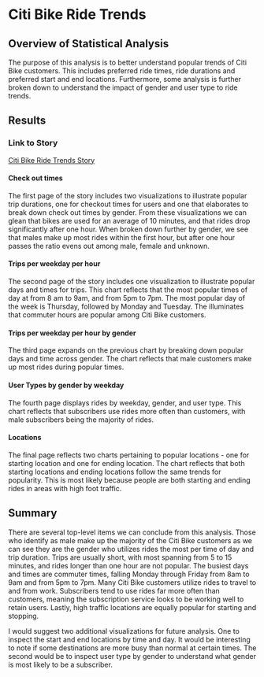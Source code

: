 # Citi Bike Ride Trends

## Overview of Statistical Analysis
The purpose of this analysis is to better understand popular trends of Citi Bike customers. This includes preferred ride times, ride durations and preferred start and end locations. Furthermore, some analysis is further broken down to understand the impact of gender and user type to ride trends.

## Results

### Link to Story

[Citi Bike Ride Trends Story](https://public.tableau.com/views/citi_bike_ride_trends_story/CitiBikeRideTrends?:language=en-US&:display_count=n&:origin=viz_share_link)

#### Check out times
The first page of the story includes two visualizations to illustrate popular trip durations, one for checkout times for users and one that elaborates to break down check out times by gender. From these visualizations we can glean that bikes are used for an average of 10 minutes, and that rides drop significantly after one hour. When broken down further by gender, we see that males make up most rides within the first hour, but after one hour passes the ratio evens out among male, female and unknown.

#### Trips per weekday per hour
The second page of the story includes one visualization to illustrate popular days and times for trips. This chart reflects that the most popular times of day at from 8 am to 9am, and from 5pm to 7pm. The most popular day of the week is Thursday, followed by Monday and Tuesday. The illuminates that commuter hours are popular among Citi Bike customers.

#### Trips per weekday per hour by gender
The third page expands on the previous chart by breaking down popular days and time across gender. The chart reflects that male customers make up most rides during popular times.

#### User Types by gender by weekday
The fourth page displays rides by weekday, gender, and user type. This chart reflects that subscribers use rides more often than customers, with male subscribers being the majority of rides. 

#### Locations
The final page reflects two charts pertaining to popular locations - one for starting location and one for ending location. The chart reflects that both starting locations and ending locations follow the same trends for popularity. This is most likely because people are both starting and ending rides in areas with high foot traffic.

## Summary

There are several top-level items we can conclude from this analysis. Those who identify as male make up the majority of the Citi Bike customers as we can see they are the gender who utilizes rides the most per time of day and trip duration. Trips are usually short, with most spanning from 5 to 15 minutes, and rides longer than one hour are not popular. The busiest days and times are commuter times, falling Monday through Friday from 8am to 9am and from 5pm to 7pm. Many Citi Bike customers utilize rides to travel to and from work. Subscribers tend to use rides far more often than customers, meaning the subscription service looks to be working well to retain users. Lastly, high traffic locations are equally popular for starting and stopping.

I would suggest two additional visualizations for future analysis. One to inspect the start and end locations by time and day. It would be interesting to note if some destinations are more busy than normal at certain times. The second would be to inspect user type by gender to understand what gender is most likely to be a subscriber.


